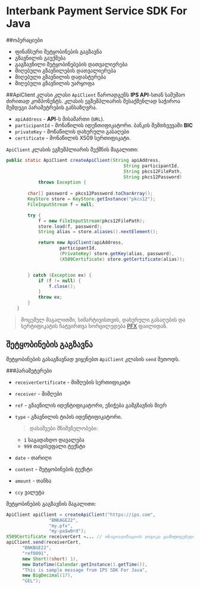 Interbank Payment Service SDK For Java
======================================

##ოპერაციები
- ფინანსური შეტყობინების გაგზავნა
- გზავნილის გაუქმება
- გაგზავნილი შეტყობინებების დათვალიერება
- მიღებული გზავნილების დათვალიერება
- მიღებული გზავნილის დადასტურება
- მიღებული გზავნილის უარყოფა

##ApiClient კლასი
კლასი `ApiClient` წაროადგენს **IPS API**-სთან სამუშაო ძირითად კომპონენტს. კლასის ეგზემპლიარის შესაქმენლად საჭიროა შემდეგი პარამეტრების განსაზღვრა.

- `apiAddress` - **API**-ს მისამართი (`URL`).
- `participantId` - მონაწილის იდენთიფიკატორი. ბანკის შემთხვევაში **BIC**
- `privateKey` - მონაწილის დახურული გასაღები
- `certificate` - მონაწილის X509 სერთიფიკატი.

`ApiClient` კლასის ეგზემპლიარის შექმნის მაგალითი:

```java
public static ApiClient createApiClient(String apiAddress,
                                            String participantId,
                                            String pkcs12FilePath,
                                            String pkcs12Password) 
            throws Exception {
        
        char[] password = pkcs12Password.toCharArray();
        KeyStore store = KeyStore.getInstance("pkcs12");
        FileInputStream f = null;

        try {
            f = new FileInputStream(pkcs12FilePath);
            store.load(f, password);
            String alias = store.aliases().nextElement();

            return new ApiClient(apiAddress,
                    participantId,
                    (PrivateKey) store.getKey(alias, password),
                    (X509Certificate) store.getCertificate(alias));


        } catch (Exception ex) {
            if (f != null) {
                f.close();
            }
            throw ex;
        }
    }
```
> მოცემულ მაგალითში, სიმარტივისთვის, დახურული გასაღების და სერტიფიკატის ჩატვირთვა ხორცილედება [PFX](https://en.wikipedia.org/wiki/PKCS_12) ფაილიდან.

## შეტყობინების გაგზავნა
შეტყობინების გასაგზავნად ვიყენებთ `ApiClient` კლასის `send` მეთოდს.

###პარამეტერები
- `receiverCertificate` - მიმღების სერთიფიკატი
- `receiver` - მიმღები
- `ref` - გზავნილის იდენტიფიკატორი, ენიჭება გამგზავნის მიერ
- `type` - გზავნილის ტიპის იდენტიფიკატორი.
  > დასაშვები მნიშვნელობები:
  -  `1` საგადახდო დავალება
  - `999` თავისუფალი ტექსტი

- `date` - თარიღი
- `content` - შეტყობინების ტექსტი
- `amount` - თანხა
- `ccy` ვალუტა

შეტყობინების გაგზავნის მაგალითი:

```java
ApiClient apiClient = createApiClient("https://ips.com",
                "BNKAGE22",
                "my.pfx",
                "my-pa$w0rd");
X509Certificate receiverCert =... // ინიციალიზაციის ლოგიკა გამოტოვებულია 
apiClient.send(receiverCert,
      "BNKBGE22",
      "ref0001",
      new Short((short) 1),
      new DateTime(Calendar.getInstance().getTime()),
      "This is sample message from IPS SDK For Java",
      new BigDecimal(17),
      "GEL");                
```